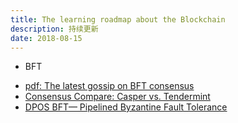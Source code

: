 ```yaml
---
title: The learning roadmap about the Blockchain
description: 持续更新
date: 2018-08-15
---
```


* BFT

- [pdf: The latest gossip on BFT consensus](https://arxiv.org/pdf/1807.04938.pdf)
- [Consensus Compare: Casper vs. Tendermint](https://blog.cosmos.network/consensus-compare-casper-vs-tendermint-6df154ad56ae)
- [DPOS BFT— Pipelined Byzantine Fault Tolerance](https://medium.com/eosio/dpos-bft-pipelined-byzantine-fault-tolerance-8a0634a270ba)
